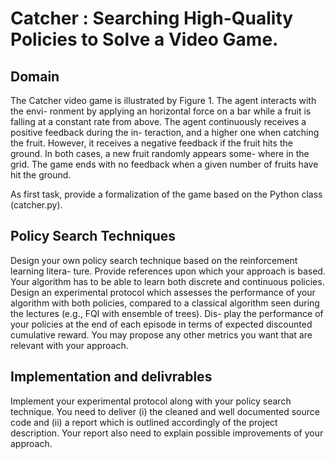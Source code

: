 # Catcher : Searching High-Quality Policies to Solve a Video Game.

## Domain

The Catcher video game is illustrated by Figure 1. The agent interacts with the envi- ronment by applying an horizontal force on a bar while a fruit is falling at a constant rate from above. The agent continuously receives a positive feedback during the in- teraction, and a higher one when catching the fruit. However, it receives a negative feedback if the fruit hits the ground. In both cases, a new fruit randomly appears some- where in the grid. The game ends with no feedback when a given number of fruits have hit the ground.

As first task, provide a formalization of the game based on the Python class (catcher.py).

## Policy Search Techniques

Design your own policy search technique based on the reinforcement learning litera- ture. Provide references upon which your approach is based. Your algorithm has to be able to learn both discrete and continuous policies. Design an experimental protocol which assesses the performance of your algorithm with both policies, compared to a classical algorithm seen during the lectures (e.g., FQI with ensemble of trees). Dis- play the performance of your policies at the end of each episode in terms of expected discounted cumulative reward. You may propose any other metrics you want that are relevant with your approach.

## Implementation and delivrables

Implement your experimental protocol along with your policy search technique. You need to deliver (i) the cleaned and well documented source code and (ii) a report which is outlined accordingly of the project description. Your report also need to explain possible improvements of your approach.
